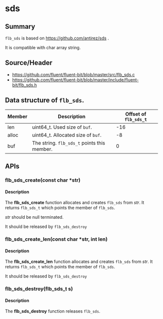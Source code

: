 # sds

## Summary

`flb_sds` is based on https://github.com/antirez/sds .

It is compatible with char array string.

## Source/Header

- https://github.com/fluent/fluent-bit/blob/master/src/flb_sds.c
- https://github.com/fluent/fluent-bit/blob/master/include/fluent-bit/flb_sds.h


## Data structure of `flb_sds`.

|Member|Description|Offset of `flb_sds_t`|
|------|-----------|---------------------|
|len   | uint64_t. Used size of `buf`. | -16|
|alloc | uint64_t. Allocated size of `buf`.|-8|
|buf   |The string. `flb_sds_t` points this member. | 0|

## APIs

### flb_sds_create(const char *str)

#### Description
The **flb_sds_create** function allocates and creates `flb_sds` from _str_.
It returns `flb_sds_t` which points the member of `flb_sds`.

_str_ should be null terminated.

It should be released by `flb_sds_destroy`


### flb_sds_create_len(const char *str, int len)

#### Description
The **flb_sds_create_len** function allocates and creates `flb_sds` from _str_.
It returns `flb_sds_t` which points the member of `flb_sds`.

It should be released by `flb_sds_destroy`


### flb_sds_destroy(flb_sds_t s)


#### Description

The **flb_sds_destroy** function releases `flb_sds`.

